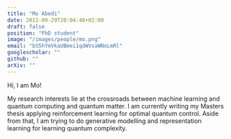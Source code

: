 ```yaml
---
title: "Mo Abedi"
date: 2022-09-29T20:04:48+02:00
draft: false
position: "PhD student"
image: "/images/people/mo.png"
email: "bS5hYmVkaUBmei1qdWVsaWNoLmRl"
googlescholar: ""
github: ""
arXiv: ""
---
```


Hi, I am Mo!

My research interests lie at the crossroads between machine learning and quantum computing and quantum matter. I am currently writing my Masters thesis applying reinforcement learning for optimal quantum control. Aside from that, I am trying to do generative modelling and representation learning for learning quantum complexity.
